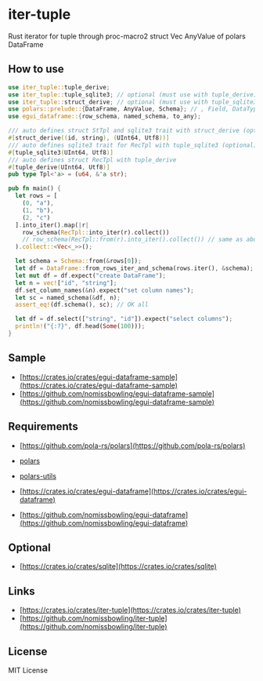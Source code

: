 iter-tuple
==========

Rust iterator for tuple through proc-macro2 struct Vec AnyValue of polars DataFrame


How to use
----------

```rust
use iter_tuple::tuple_derive;
use iter_tuple::tuple_sqlite3; // optional (must use with tuple_derive)
use iter_tuple::struct_derive; // optional (must use with tuple_sqlite3)
use polars::prelude::{DataFrame, AnyValue, Schema}; // , Field, DataType
use egui_dataframe::{row_schema, named_schema, to_any};

/// auto defines struct StTpl and sqlite3 trait with struct_derive (optional)
#[struct_derive((id, string), (UInt64, Utf8))]
/// auto defines sqlite3 trait for RecTpl with tuple_sqlite3 (optional)
#[tuple_sqlite3(UInt64, Utf8)]
/// auto defines struct RecTpl with tuple_derive
#[tuple_derive(UInt64, Utf8)]
pub type Tpl<'a> = (u64, &'a str);

pub fn main() {
  let rows = [
    (0, "a"),
    (1, "b"),
    (2, "c")
  ].into_iter().map(|r|
    row_schema(RecTpl::into_iter(r).collect())
    // row_schema(RecTpl::from(r).into_iter().collect()) // same as above
  ).collect::<Vec<_>>();

  let schema = Schema::from(&rows[0]);
  let df = DataFrame::from_rows_iter_and_schema(rows.iter(), &schema);
  let mut df = df.expect("create DataFrame");
  let n = vec!["id", "string"];
  df.set_column_names(&n).expect("set column names");
  let sc = named_schema(&df, n);
  assert_eq!(df.schema(), sc); // OK all

  let df = df.select(["string", "id"]).expect("select columns");
  println!("{:?}", df.head(Some(100)));
}
```


Sample
------

- [https://crates.io/crates/egui-dataframe-sample](https://crates.io/crates/egui-dataframe-sample)
- [https://github.com/nomissbowling/egui-dataframe-sample](https://github.com/nomissbowling/egui-dataframe-sample)


Requirements
------------

- [https://github.com/pola-rs/polars](https://github.com/pola-rs/polars)
- [polars](https://crates.io/crates/polars)
- [polars-utils](https://crates.io/crates/polars-utils)

- [https://crates.io/crates/egui-dataframe](https://crates.io/crates/egui-dataframe)
- [https://github.com/nomissbowling/egui-dataframe](https://github.com/nomissbowling/egui-dataframe)


Optional
--------

- [https://crates.io/crates/sqlite](https://crates.io/crates/sqlite)


Links
-----

- [https://crates.io/crates/iter-tuple](https://crates.io/crates/iter-tuple)
- [https://github.com/nomissbowling/iter-tuple](https://github.com/nomissbowling/iter-tuple)


License
-------

MIT License
